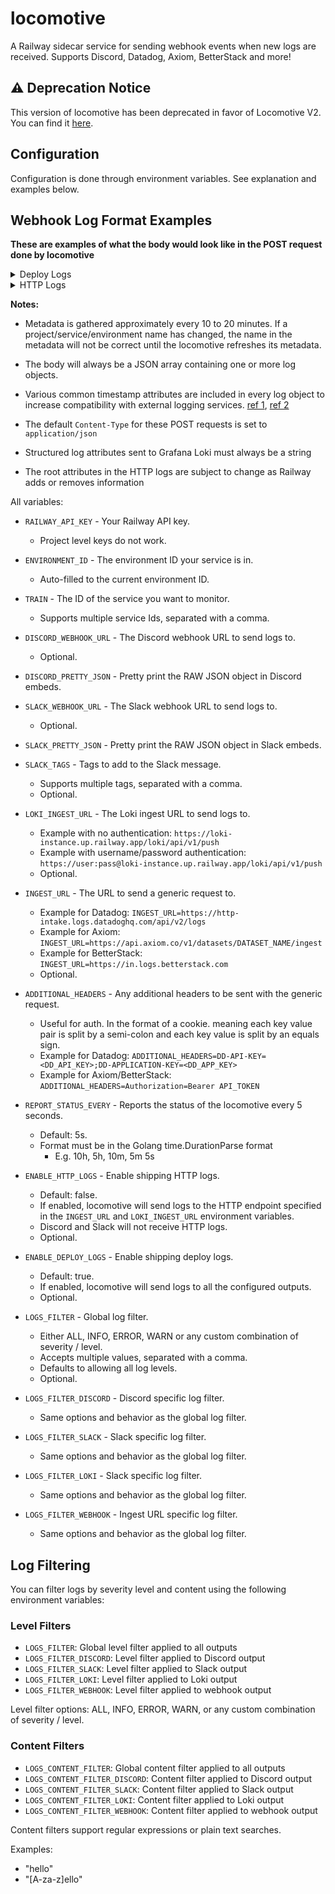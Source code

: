# locomotive

A Railway sidecar service for sending webhook events when new logs are received. Supports Discord, Datadog, Axiom, BetterStack and more!

## ️⚠️ Deprecation Notice

This version of locomotive has been deprecated in favor of Locomotive V2. You can find it [here](https://github.com/brody192/locomotive).

## Configuration

Configuration is done through environment variables. See explanation and examples below.

## Webhook Log Format Examples

**These are examples of what the body would look like in the POST request done by locomotive**
<details>
<summary>Deploy Logs</summary>

<details>
<summary>Plaintext Deploy Logs</summary>

```json
[
    {
        "_metadata": {
            "deploymentId": "577e2cf2-a1fc-4e0f-b352-2780bca73a94",
            "deploymentInstanceId": "bbdc4e76-7600-415f-9f6b-e425311cec51",
            "environmentId": "b5ce7ab5-96f1-4fa3-929b-fc883f89cbd1",
            "environmentName": "production",
            "projectId": "8a6502bf-6479-440c-a14f-78ecd52abf09",
            "projectName": "Railyard",
            "serviceId": "24335e07-e68b-498f-bc9e-1b9146436867",
            "serviceName": "Autorack"
        },
        "message": "Hello, World!",
        "level": "info",
        "severity": "info",
        "time": "2020-05-22T21:27:33Z",
        "_time": "2020-05-22T21:27:33Z",
        "dt": "2020-05-22T21:27:33Z",
        "datetime": "2020-05-22T21:27:33Z",
        "ts": "2020-05-22T21:27:33Z",
        "timestamp": "2020-05-22T21:27:33Z"
    }
]
```
</details>

<details>
<summary>Structured JSON Deploy Logs</summary>

For Structured JSON Deploy Logs

```json
[
    {
        "_metadata": {
            "deploymentId": "5b7c81b35-1578-4eb8-8498-44f4f517b263",
            "deploymentInstanceId": "46cda6d4-f76c-45cb-8642-c7265949e497",
            "environmentId": "b5ce7ab5-96f1-4fa3-929b-fc883f89cbd1",
            "environmentName": "production",
            "projectId": "8a6502bf-6479-440c-a14f-78ecd52abf09",
            "projectName": "Railyard",
            "serviceId": "55b1755f-f2c6-4f24-8d51-0ed3754b253e",
            "serviceName": "Superliner"
        },
        "level": "info",
        "severity": "info",
        "message": "Hello, World!",
        "example_string": "foo bar",
        "example_int": 12345678,
        "example_float": 1.2345678,
        "example_int_slice": [123, 456, 789],
        "example_string_slice": ["hello", "world"],
        "example_group": {
            "example_grouped_int": 12345678,
            "example_grouped_string": "Hello, World!"
        },
        "time": "2020-05-22T21:27:33Z",
        "_time": "2020-05-22T21:27:33Z",
        "dt": "2020-05-22T21:27:33Z",
        "datetime": "2020-05-22T21:27:33Z",
        "ts": "2020-05-22T21:27:33Z",
        "timestamp": "2020-05-22T21:27:33Z"
    }
]
```
</details>

<details>
<summary>Grafana Loki Plaintext Deploy Logs Example</summary>

Grafana Loki Plaintext Deploy Logs Example

```json
{
    "streams": [
        {
            "stream": {
                "deployment_id": "fb8172c8-a65d-48a4-9d1e-9d5ef986c9c3",
                "deployment_instance_id": "25dfeb9b-0097-4f91-820b-5dccc5009b1d",
                "project_id": "dce92382-c4e4-4923-bacd-3a5f7bcab337",
                "project_name": "Union Pacific Freight",
                "environment_id": "57d88ccb-8db9-4aef-957e-ecd94c41fdf8",
                "environment_name": "production",
                "service_id": "aa8ce660-dad0-4f7d-8921-46295d180c09",
                "service_name": "Dash 8",
                "severity": "error",
                "level": "error"
            },
            "values": [["1590182853000000000", "a plaintext message", {}]]
        }
    ]
}
```
</details>

<details>
<summary>Grafana Loki Structured Deploy Logs Example</summary>

Grafana Loki Structured Deploy Logs Example

```json
{
    "streams": [
        {
            "stream": {
                "deployment_id": "fb8172c8-a65d-48a4-9d1e-9d5ef986c9c3",
                "deployment_instance_id": "25dfeb9b-0097-4f91-820b-5dccc5009b1d",
                "project_id": "dce92382-c4e4-4923-bacd-3a5f7bcab337",
                "project_name": "Union Pacific Freight",
                "environment_id": "57d88ccb-8db9-4aef-957e-ecd94c41fdf8",
                "environment_name": "production",
                "service_id": "aa8ce660-dad0-4f7d-8921-46295d180c09",
                "service_name": "Dash 8",
                "severity": "error",
                "level": "error"
            },
            "values": [
                [
                    "1590182853000000000",
                    "hello, world",
                    {
                        "float": "10.51",
                        "number": "10",
                        "string_value": "hello world",
                        "user": "null"
                    }
                ]
            ]
        }
    ]
}
```
</details>
</details>

<details>
<summary>HTTP Logs</summary>

<details>
<summary>HTTP Logs For Generic Webhooks</summary>

```json
[
   {
      "_metadata":{
         "projectId":"bbd37ec6-1a5f-41bc-8461-910dffb30b1e",
         "projectName":"Railway",
         "environmentId":"681108cd-bbc6-49ac-a571-446cbbc2c6fe",
         "environmentName":"production",
         "serviceId":"f14f6e00-4d4e-448c-b526-79c358fc6ac0",
         "serviceName":"Frontend Railpack",
         "deploymentId":"ed5c3ddf-c333-4407-858d-58e6c5765066"
      },
      "clientUa":"Mozilla/5.0 (Macintosh; Intel Mac OS X 15_5) AppleWebKit/605.1.15 (KHTML, like Gecko) Version/18.4 Safari/605.1.15",
      "downstreamProto":"HTTP/2.0",
      "edgeRegion":"us-east4-eqdc4a",
      "host":"railway.com",
      "httpStatus":200,
      "method":"GET",
      "path":"/dashboard",
      "requestId":"SMy7Drs-RcGXiaSg4a9AQ",
      "responseDetails":"",
      "rxBytes":4176,
      "srcIp":"66.33.22.11",
      "totalDuration":477,
      "txBytes":22453,
      "upstreamAddress":"http://[fd12:74d7:7e85:0:1000:34:be32:e1aa]:8080",
      "upstreamProto":"HTTP/1.1",
      "upstreamRqDuration":420,
      "message":"/dashboard",
      "timestamp":"2020-05-22T21:27:33Z",
      "time":"2020-05-22T21:27:33Z",
      "_time":"2020-05-22T21:27:33Z",
      "ts":"2020-05-22T21:27:33Z",
      "datetime":"2020-05-22T21:27:33Z",
      "dt":"2020-05-22T21:27:33Z"
   }
]
```

</details>

<details>
<summary>HTTP Logs For Loki</summary>

```json
{
   "streams":[
      {
         "stream":{
            "project_name":"Railway",
            "environment_id":"5cd7a403-45d9-4303-9de4-71bcfc7d2bf2",
            "environment_name":"production",
            "service_id":"3100de87-d044-4991-9c18-7a23e49c3927",
            "service_name":"Frontend Railpack",
            "deployment_id":"7d7426b1-0bd6-4b5e-8193-7f7a67160798",
            "project_id":"8ab20430-761a-4d60-9b39-772a514d928a"
         },
         "values":[
            [
               "1590182853000000000",
               "/dashboard",
               {
                  "clientUa":"Mozilla/5.0 (Macintosh; Intel Mac OS X 15_5) AppleWebKit/605.1.15 (KHTML, like Gecko) Version/18.4 Safari/605.1.15",
                  "downstreamProto":"HTTP/2.0",
                  "edgeRegion":"us-east4-eqdc4a",
                  "host":"railway.com",
                  "httpStatus":404,
                  "method":"GET",
                  "requestId":"SMy7Drs-RcGXiaSg4a9AQ",
                  "responseDetails":"",
                  "rxBytes":4302,
                  "srcIp":"66.33.22.11",
                  "totalDuration":242,
                  "txBytes":19,
                  "upstreamAddress":"http://[fd12:74d7:7e85:0:1000:34:be32:e1aa]:8080",
                  "upstreamProto":"HTTP/1.1",
                  "upstreamRqDuration":185
               }
            ]
         ]
      }
   ]
}
```

</details>
</details>

**Notes:**

-   Metadata is gathered approximately every 10 to 20 minutes. If a project/service/environment name has changed, the name in the metadata will not be correct until the locomotive refreshes its metadata.

-   The body will always be a JSON array containing one or more log objects.

-   Various common timestamp attributes are included in every log object to increase compatibility with external logging services. [ref 1](https://axiom.co/docs/send-data/ingest#timestamp-field), [ref 2](https://betterstack.com/docs/logs/http-rest-api/#sending-timestamps)

-   The default `Content-Type` for these POST requests is set to `application/json`

-   Structured log attributes sent to Grafana Loki must always be a string

- The root attributes in the HTTP logs are subject to change as Railway adds or removes information

All variables:

-   `RAILWAY_API_KEY` - Your Railway API key.

    -   Project level keys do not work.

-   `ENVIRONMENT_ID` - The environment ID your service is in.

    -   Auto-filled to the current environment ID.

-   `TRAIN` - The ID of the service you want to monitor.

    -   Supports multiple service Ids, separated with a comma.

-   `DISCORD_WEBHOOK_URL` - The Discord webhook URL to send logs to.

    -   Optional.

-   `DISCORD_PRETTY_JSON` - Pretty print the RAW JSON object in Discord embeds.

-   `SLACK_WEBHOOK_URL` - The Slack webhook URL to send logs to.

    -   Optional.

-   `SLACK_PRETTY_JSON` - Pretty print the RAW JSON object in Slack embeds.

-   `SLACK_TAGS` - Tags to add to the Slack message.

    -   Supports multiple tags, separated with a comma.
    -   Optional.

-   `LOKI_INGEST_URL` - The Loki ingest URL to send logs to.

    -   Example with no authentication: `https://loki-instance.up.railway.app/loki/api/v1/push`
    -   Example with username/password authentication: `https://user:pass@loki-instance.up.railway.app/loki/api/v1/push`
    -   Optional.

-   `INGEST_URL` - The URL to send a generic request to.

    -   Example for Datadog: `INGEST_URL=https://http-intake.logs.datadoghq.com/api/v2/logs`
    -   Example for Axiom: `INGEST_URL=https://api.axiom.co/v1/datasets/DATASET_NAME/ingest`
    -   Example for BetterStack: `INGEST_URL=https://in.logs.betterstack.com`
    -   Optional.

-   `ADDITIONAL_HEADERS` - Any additional headers to be sent with the generic request.

    -   Useful for auth. In the format of a cookie. meaning each key value pair is split by a semi-colon and each key value is split by an equals sign.
    -   Example for Datadog: `ADDITIONAL_HEADERS=DD-API-KEY=<DD_API_KEY>;DD-APPLICATION-KEY=<DD_APP_KEY>`
    -   Example for Axiom/BetterStack: `ADDITIONAL_HEADERS=Authorization=Bearer API_TOKEN`

-   `REPORT_STATUS_EVERY` - Reports the status of the locomotive every 5 seconds.

    -   Default: 5s.
    -   Format must be in the Golang time.DurationParse format
        -   E.g. 10h, 5h, 10m, 5m 5s

-   `ENABLE_HTTP_LOGS` - Enable shipping HTTP logs.

    -   Default: false.
    -   If enabled, locomotive will send logs to the HTTP endpoint specified in the `INGEST_URL` and `LOKI_INGEST_URL` environment variables.
    -   Discord and Slack will not receive HTTP logs.
    -   Optional.

-   `ENABLE_DEPLOY_LOGS` - Enable shipping deploy logs.

    -   Default: true.
    -   If enabled, locomotive will send logs to all the configured outputs.
    -   Optional.

-   `LOGS_FILTER` - Global log filter.

    -   Either ALL, INFO, ERROR, WARN or any custom combination of severity / level.
    -   Accepts multiple values, separated with a comma.
    -   Defaults to allowing all log levels.
    -   Optional.

-   `LOGS_FILTER_DISCORD` - Discord specific log filter.

    -   Same options and behavior as the global log filter.

-   `LOGS_FILTER_SLACK` - Slack specific log filter.

    -   Same options and behavior as the global log filter.

-   `LOGS_FILTER_LOKI` - Slack specific log filter.

    -   Same options and behavior as the global log filter.

-   `LOGS_FILTER_WEBHOOK` - Ingest URL specific log filter.

    -   Same options and behavior as the global log filter.

## Log Filtering

You can filter logs by severity level and content using the following environment variables:

### Level Filters

-   `LOGS_FILTER`: Global level filter applied to all outputs
-   `LOGS_FILTER_DISCORD`: Level filter applied to Discord output
-   `LOGS_FILTER_SLACK`: Level filter applied to Slack output
-   `LOGS_FILTER_LOKI`: Level filter applied to Loki output
-   `LOGS_FILTER_WEBHOOK`: Level filter applied to webhook output

Level filter options: ALL, INFO, ERROR, WARN, or any custom combination of severity / level.

### Content Filters

-   `LOGS_CONTENT_FILTER`: Global content filter applied to all outputs
-   `LOGS_CONTENT_FILTER_DISCORD`: Content filter applied to Discord output
-   `LOGS_CONTENT_FILTER_SLACK`: Content filter applied to Slack output
-   `LOGS_CONTENT_FILTER_LOKI`: Content filter applied to Loki output
-   `LOGS_CONTENT_FILTER_WEBHOOK`: Content filter applied to webhook output

Content filters support regular expressions or plain text searches.

Examples:

-   "hello"
-   "[A-za-z]ello"
